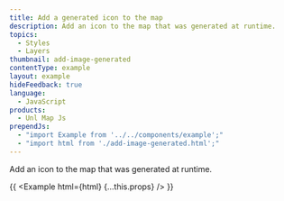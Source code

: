 ```yaml
---
title: Add a generated icon to the map
description: Add an icon to the map that was generated at runtime.
topics:
  - Styles
  - Layers
thumbnail: add-image-generated
contentType: example
layout: example
hideFeedback: true
language:
  - JavaScript
products:
  - Unl Map Js
prependJs:
  - "import Example from '../../components/example';"
  - "import html from './add-image-generated.html';"
---
```


Add an icon to the map that was generated at runtime.

{{ <Example html={html} {...this.props} /> }}

